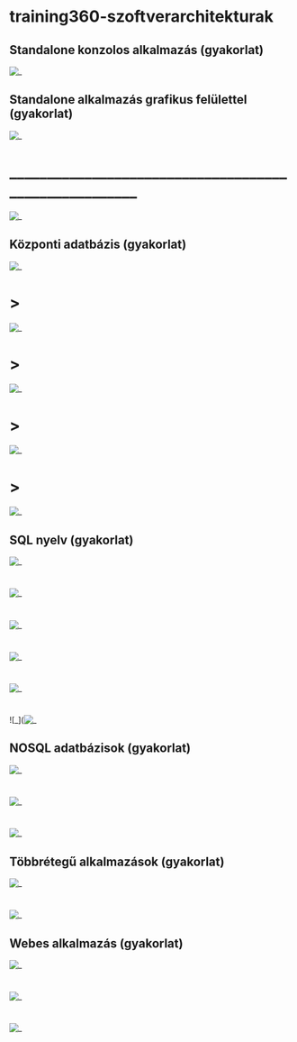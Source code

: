 # training360-szoftverarchitekturak

## Standalone konzolos alkalmazás (gyakorlat)

![_](https://github.com/Oli57github/training360-szoftverarchitekturak/blob/main/Standalone%20konzolos%20alkalmaz%C3%A1s.jpg)

## Standalone alkalmazás grafikus felülettel (gyakorlat)

![_](https://github.com/Oli57github/training360-szoftverarchitekturak/blob/main/Standalone%20alkalmaz%C3%A1s%20grafikus%20fel%C3%BClettel1.jpg)
# ______________________________________________________
![_](https://github.com/Oli57github/training360-szoftverarchitekturak/blob/main/Standalone%20alkalmaz%C3%A1s%20grafikus%20fel%C3%BClettel2.jpg)

## Központi adatbázis (gyakorlat)

![_](https://github.com/Oli57github/training360-szoftverarchitekturak/blob/main/K%C3%B6zponti%20adatb%C3%A1zis1.jpg)
# > 
![_](https://github.com/Oli57github/training360-szoftverarchitekturak/blob/main/K%C3%B6zponti%20adatb%C3%A1zis2.jpg)
# >
![_](https://github.com/Oli57github/training360-szoftverarchitekturak/blob/main/K%C3%B6zponti%20adatb%C3%A1zis3.jpg)
# >
![_](https://github.com/Oli57github/training360-szoftverarchitekturak/blob/main/K%C3%B6zponti%20adatb%C3%A1zis4.jpg)
# >
![_](https://github.com/Oli57github/training360-szoftverarchitekturak/blob/main/K%C3%B6zponti%20adatb%C3%A1zis5.jpg)

## SQL nyelv (gyakorlat)

![_](https://github.com/Oli57github/training360-szoftverarchitekturak/blob/main/SQL_nyelv1.jpg)
#
![_](https://github.com/Oli57github/training360-szoftverarchitekturak/blob/main/SQL_nyelv2.jpg)
#
![_](https://github.com/Oli57github/training360-szoftverarchitekturak/blob/main/SQL_nyelv3.jpg)
#
![_](https://github.com/Oli57github/training360-szoftverarchitekturak/blob/main/SQL_nyelv4.jpg)
#
![_](https://github.com/Oli57github/training360-szoftverarchitekturak/blob/main/SQL_nyelv5.jpg)
#
![_](![_](https://github.com/Oli57github/training360-szoftverarchitekturak/blob/main/SQL_nyelv6.jpg)

## NOSQL adatbázisok (gyakorlat)

![_](https://github.com/Oli57github/training360-szoftverarchitekturak/blob/main/mongo1.jpg)
#
![_](https://github.com/Oli57github/training360-szoftverarchitekturak/blob/main/mongo2.jpg)
#
![_](https://github.com/Oli57github/training360-szoftverarchitekturak/blob/main/mongo3.jpg)

## Többrétegű alkalmazások (gyakorlat)

![_](https://github.com/Oli57github/training360-szoftverarchitekturak/blob/main/T%C3%B6bbr%C3%A9teg%C5%B1_alkalmaz%C3%A1sok1.jpg)
#
![_](https://github.com/Oli57github/training360-szoftverarchitekturak/blob/main/T%C3%B6bbr%C3%A9teg%C5%B1_alkalmaz%C3%A1sok2.jpg)

## Webes alkalmazás (gyakorlat)

![_](https://github.com/Oli57github/training360-szoftverarchitekturak/blob/main/webes_alkalmaz%C3%A1s1.jpg)
#
![_](https://github.com/Oli57github/training360-szoftverarchitekturak/blob/main/webws_alkalmaz%C3%A1s2.jpg)
#
![_](https://github.com/Oli57github/training360-szoftverarchitekturak/blob/main/webes_alkalmaz%C3%A1s3.jpg)


